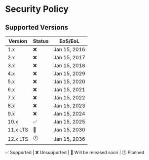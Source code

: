 # Security Policy

## Supported Versions

| Version   | Status             | EoS/EoL      |
| --------- | ------------------ | ------------ |
|  1.x      | :x:                | Jan 15, 2016 |
|  2.x      | :x:                | Jan 15, 2017 |
|  3.x      | :x:                | Jan 15, 2018 |
|  4.x      | :x:                | Jan 15, 2029 |
|  5.x      | :x:                | Jan 15, 2020 |
|  6.x      | :x:                | Jan 15, 2021 |
|  7.x      | :x:                | Jan 15, 2022 |
|  8.x      | :x:                | Jan 15, 2023 |
|  9.x      | :x:                | Jan 15, 2024 |
|  10.x     | :white_check_mark: | Jan 15, 2025 |
|  11.x LTS | :date:             | Jan 15, 2030 |
|  12.x LTS | :clock1:           | Jan 15, 2036 |

:white_check_mark: Supported | :x: Unsupported | :date: Will be released soon | :clock1: Planned
